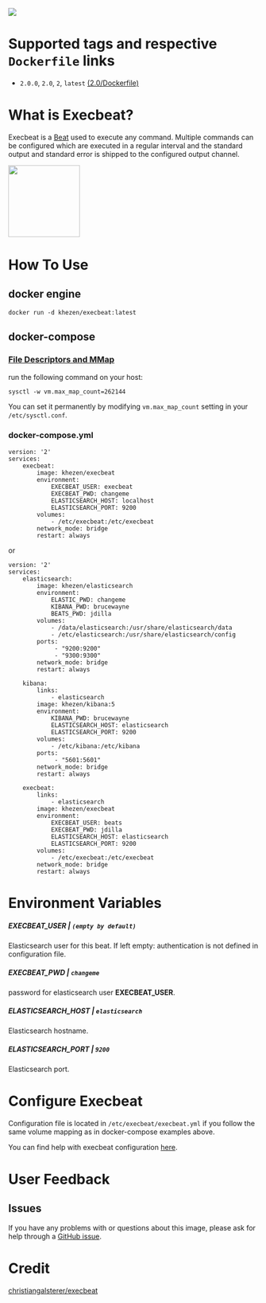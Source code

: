 [![](https://images.microbadger.com/badges/image/khezen/execbeat.svg)](https://hub.docker.com/r/khezen/execbeat/)

# Supported tags and respective `Dockerfile` links

* `2.0.0`, `2.0`, `2`, `latest` [(2.0/Dockerfile)](https://github.com/Khezen/docker-execbeat/blob/2.0/Dockerfile)

# What is Execbeat?
Execbeat is a [Beat](https://www.elastic.co/products/beats) used to execute any command. 
Multiple commands can be configured which are executed in a regular interval and the standard output and standard error is shipped to the configured output channel.

[<img src="https://static-www.elastic.co/fr/assets/blt121ead33d4ed1f55/icon-beats-bb.svg?q=455" width="144" height="144">](https://www.elastic.co/fr/products/beats)

# How To Use

## docker engine

```
docker run -d khezen/execbeat:latest   
```

## docker-compose

### [File Descriptors and MMap](https://www.elastic.co/guide/en/elasticsearch/guide/current/_file_descriptors_and_mmap.html)

run the following command on your host:
```
sysctl -w vm.max_map_count=262144
```
You can set it permanently by modifying `vm.max_map_count` setting in your `/etc/sysctl.conf`.

### docker-compose.yml
```
version: '2'
services:    
    execbeat:
        image: khezen/execbeat
        environment:
            EXECBEAT_USER: execbeat
            EXECBEAT_PWD: changeme
            ELASTICSEARCH_HOST: localhost
            ELASTICSEARCH_PORT: 9200
        volumes:
            - /etc/execbeat:/etc/execbeat
        network_mode: bridge
        restart: always

```
or

```
version: '2'
services:
    elasticsearch:
        image: khezen/elasticsearch
        environment:
            ELASTIC_PWD: changeme
            KIBANA_PWD: brucewayne
            BEATS_PWD: jdilla
        volumes:
            - /data/elasticsearch:/usr/share/elasticsearch/data
            - /etc/elasticsearch:/usr/share/elasticsearch/config 
        ports:
             - "9200:9200"
             - "9300:9300"
        network_mode: bridge
        restart: always

    kibana:
        links:
            - elasticsearch
        image: khezen/kibana:5
        environment:
            KIBANA_PWD: brucewayne
            ELASTICSEARCH_HOST: elasticsearch
            ELASTICSEARCH_PORT: 9200
        volumes:
            - /etc/kibana:/etc/kibana
        ports:
             - "5601:5601"
        network_mode: bridge
        restart: always
    
    execbeat:
        links:
            - elasticsearch
        image: khezen/execbeat
        environment:
            EXECBEAT_USER: beats
            EXECBEAT_PWD: jdilla
            ELASTICSEARCH_HOST: elasticsearch
            ELASTICSEARCH_PORT: 9200
        volumes:
            - /etc/execbeat:/etc/execbeat
        network_mode: bridge
        restart: always

```
# Environment Variables

##### EXECBEAT_USER | `(empty by default)`
Elasticsearch user for this beat. If left empty: authentication is not defined in configuration file.

##### EXECBEAT_PWD | `changeme`
password for elasticsearch user **EXECBEAT_USER**.

##### ELASTICSEARCH_HOST | `elasticsearch`
Elasticsearch hostname.

##### ELASTICSEARCH_PORT | `9200`
Elasticsearch port.

# Configure Execbeat

Configuration file is located in `/etc/execbeat/execbeat.yml` if you follow the same volume mapping as in docker-compose examples above.

You can find help with execbeat configuration [here](https://github.com/christiangalsterer/execbeat/blob/master/docs/configuration.asciidoc).

# User Feedback
## Issues
If you have any problems with or questions about this image, please ask for help through a [GitHub issue](https://github.com/Khezen/docker-execbeat/issues).

# Credit

[christiangalsterer/execbeat](https://github.com/christiangalsterer/execbeat)